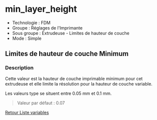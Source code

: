 # min_layer_height

* Technologie : FDM
* Groupe : Réglages de l'Imprimante
* Sous groupe : Extrudeuse - Limites de hauteur de couche
* Mode : Simple

## Limites de hauteur de couche Minimum

### Description

Cette valeur est la hauteur de couche imprimable minimum pour cet extrudeuse et elle limite la résolution pour la hauteur de couche variable.

Les valeurs type se situent entre 0.05 mm et 0.1 mm.

> Valeur par défaut : 0.07

[Retour Liste variables](variable_list.md)